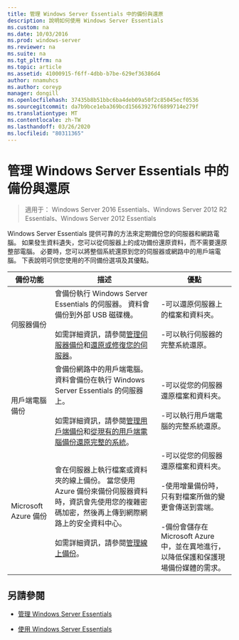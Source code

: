 ```yaml
---
title: 管理 Windows Server Essentials 中的備份與還原
description: 說明如何使用 Windows Server Essentials
ms.custom: na
ms.date: 10/03/2016
ms.prod: windows-server
ms.reviewer: na
ms.suite: na
ms.tgt_pltfrm: na
ms.topic: article
ms.assetid: 41000915-f6ff-4dbb-b7be-629ef36386d4
author: nnamuhcs
ms.author: coreyp
manager: dongill
ms.openlocfilehash: 37435b8b51bbc6ba4deb09a50f2c85045ecf0536
ms.sourcegitcommit: da7b9bce1eba369bcd156639276f6899714e279f
ms.translationtype: MT
ms.contentlocale: zh-TW
ms.lasthandoff: 03/26/2020
ms.locfileid: "80311365"
---
```

# <a name="manage-backup-and-restore-in-windows-server-essentials"></a>管理 Windows Server Essentials 中的備份與還原

>適用于： Windows Server 2016 Essentials、Windows Server 2012 R2 Essentials、Windows Server 2012 Essentials
 
 Windows Server Essentials 提供可靠的方法來定期備份您的伺服器和網路電腦。 如果發生資料遺失，您可以從伺服器上的成功備份還原資料，而不需要還原整部電腦。 必要時，您可以將整個系統還原到您的伺服器或網路中的用戶端電腦。 下表說明可供您使用的不同備份選項及其優點。  
  
|備份功能|描述|優點|  
|--------------------|-----------------|----------------|  
|伺服器備份|會備份執行 Windows Server Essentials 的伺服器。 資料會備份到外部 USB 磁碟機。<br /><br /> 如需詳細資訊，請參閱[管理伺服器備份](Manage-Server-Backup-in-Windows-Server-Essentials.md)和[還原或修復您的伺服器](Restore-or-repair-your-server-running-Windows-Server-Essentials.md)。|-可以還原伺服器上的檔案和資料夾。<br /><br /> -可以執行伺服器的完整系統還原。|  
|用戶端電腦備份|會備份網路中的用戶端電腦。 資料會備份在執行 Windows Server Essentials 的伺服器上。<br /><br /> 如需詳細資訊，請參閱[管理用戶端備份](Manage-Client-Computer-Backup-in-Windows-Server-Essentials.md)和[從現有的用戶端電腦備份還原完整的系統](Restore-a-full-system-from-an-existing-client-computer-backup.md)。|-可以從您的伺服器還原檔案和資料夾。<br /><br /> -可以執行用戶端電腦的完整系統還原。|  
| Microsoft Azure 備份|會在伺服器上執行檔案或資料夾的線上備份。 當您使用 Azure 備份來備份伺服器資料時，資訊會先使用您的複雜密碼加密，然後再上傳到網際網路上的安全資料中心。<br /><br /> 如需詳細資訊，請參閱[管理線上備份](Manage-Online-Backup-in-Windows-Server-Essentials.md)。|-可以從您的伺服器還原檔案和資料夾。<br /><br /> -使用增量備份時，只有對檔案所做的變更會傳送到雲端。<br /><br /> -備份會儲存在 Microsoft Azure 中，並在異地進行，以降低保護和保護現場備份媒體的需求。|  
  
## <a name="see-also"></a>另請參閱  
  
-   [管理 Windows Server Essentials](Manage-Windows-Server-Essentials.md)  
  
-   [使用 Windows Server Essentials](../use/Use-Windows-Server-Essentials.md)
